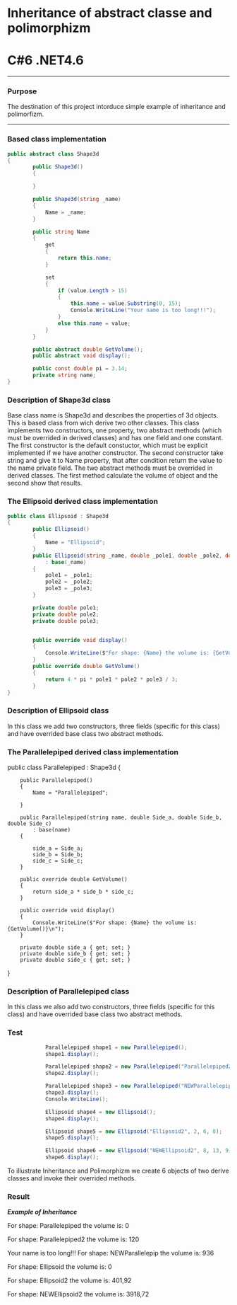 
# Inheritance of abstract classe and polimorphizm
# C#6  .NET4.6
----

### Purpose
The destination of this project intorduce simple example of inheritance and polimorfizm. 

----
### Based class implementation
```c#
public abstract class Shape3d
{
        public Shape3d()
        {

        }

        public Shape3d(string _name)
        {
            Name = _name;
        }

        public string Name
        {
            get
            {
                return this.name;
            }

            set
            {
                if (value.Length > 15)
                {
                    this.name = value.Substring(0, 15);
                    Console.WriteLine("Your name is too long!!!");
                }
                else this.name = value;
            }
        }

        public abstract double GetVolume();
        public abstract void display();

        public const double pi = 3.14;
        private string name;
}      
```
### Description of Shape3d class
Base class name is Shape3d and describes the properties of 3d objects.
This is based class from wich derive two other classes. This class implements two constructors, one property, two abstract methods (which must be overrided in derived classes) and has one field and one constant. The first constructor is the default constuctor, which must be explicit implemented if we have another constructor. The second constructor take string and give it to Name property, that after condition return the value to the name private field. The two abstract methods must be overrided in derived classes. The first method calculate the volume of object and the second show that results.

### The Ellipsoid derived class implementation
```c#
public class Ellipsoid : Shape3d
{
        public Ellipsoid()
        {
            Name = "Ellipsoid";
        }
        public Ellipsoid(string _name, double _pole1, double _pole2, double _pole3)
            : base(_name)
        {
            pole1 = _pole1;
            pole2 = _pole2;
            pole3 = _pole3;
        }

        private double pole1;
        private double pole2;
        private double pole3;


        public override void display()
        {
            Console.WriteLine($"For shape: {Name} the volume is: {GetVolume()}\n");
        }
        public override double GetVolume()
        {
            return 4 * pi * pole1 * pole2 * pole3 / 3;
        }
}
```
### Description of Ellipsoid class
In this class we add two constructors, three fields (specific for this class) and have overrided base class two abstract methods.

### The Parallelepiped derived class implementation
public class Parallelepiped : Shape3d
{

        public Parallelepiped()
        {
            Name = "Parallelepiped";

        }

        public Parallelepiped(string name, double Side_a, double Side_b, double Side_c)
            : base(name)
        {

            side_a = Side_a;
            side_b = Side_b;
            side_c = Side_c;
        }

        public override double GetVolume()
        {
            return side_a * side_b * side_c;
        }

        public override void display()
        {
            Console.WriteLine($"For shape: {Name} the volume is: {GetVolume()}\n");
        }

        private double side_a { get; set; }
        private double side_b { get; set; }
        private double side_c { get; set; }

}
### Description of Parallelepiped class
In this class we also add two constructors, three fields (specific for this class) and have overrided base class two abstract methods.

### Test 
```c#
            Parallelepiped shape1 = new Parallelepiped();
            shape1.display();

            Parallelepiped shape2 = new Parallelepiped("Parallelepiped2", 4, 5, 6);
            shape2.display();

            Parallelepiped shape3 = new Parallelepiped("NEWParallelepiped2", 8, 13, 9);
            shape3.display();
            Console.WriteLine();

            Ellipsoid shape4 = new Ellipsoid();
            shape4.display();

            Ellipsoid shape5 = new Ellipsoid("Ellipsoid2", 2, 6, 8);
            shape5.display();

            Ellipsoid shape6 = new Ellipsoid("NEWEllipsoid2", 8, 13, 9);
            shape6.display();
```
To illustrate Inheritance and Polimorphizm we create 6 objects of two derive classes and invoke their overrided methods.
### Result

_____Example of Inheritance_____

For shape: Parallelepiped the volume is: 0

For shape: Parallelepiped2 the volume is: 120

Your name is too long!!!
For shape: NEWParallelepip the volume is: 936

For shape: Ellipsoid the volume is: 0

For shape: Ellipsoid2 the volume is: 401,92

For shape: NEWEllipsoid2 the volume is: 3918,72

